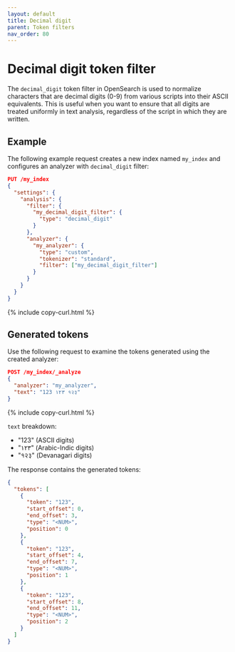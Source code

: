 ```yaml
---
layout: default
title: Decimal digit
parent: Token filters
nav_order: 80
---
```


# Decimal digit token filter

The `decimal_digit` token filter in OpenSearch is used to normalize characters that are decimal digits (0-9) from various scripts into their ASCII equivalents. This is useful when you want to ensure that all digits are treated uniformly in text analysis, regardless of the script in which they are written.


## Example

The following example request creates a new index named `my_index` and configures an analyzer with `decimal_digit` filter:

```json
PUT /my_index
{
  "settings": {
    "analysis": {
      "filter": {
        "my_decimal_digit_filter": {
          "type": "decimal_digit"
        }
      },
      "analyzer": {
        "my_analyzer": {
          "type": "custom",
          "tokenizer": "standard",
          "filter": ["my_decimal_digit_filter"]
        }
      }
    }
  }
}

```
{% include copy-curl.html %}

## Generated tokens

Use the following request to examine the tokens generated using the created analyzer:

```json
POST /my_index/_analyze
{
  "analyzer": "my_analyzer",
  "text": "123 ١٢٣ १२३"
}
```
{% include copy-curl.html %}

`text` breakdown:

 - "123" (ASCII digits)
 - "١٢٣" (Arabic-Indic digits)
 - "१२३" (Devanagari digits)

The response contains the generated tokens:

```json
{
  "tokens": [
    {
      "token": "123",
      "start_offset": 0,
      "end_offset": 3,
      "type": "<NUM>",
      "position": 0
    },
    {
      "token": "123",
      "start_offset": 4,
      "end_offset": 7,
      "type": "<NUM>",
      "position": 1
    },
    {
      "token": "123",
      "start_offset": 8,
      "end_offset": 11,
      "type": "<NUM>",
      "position": 2
    }
  ]
}
```